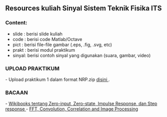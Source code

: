 <h2> Resources kuliah Sinyal Sistem Teknik Fisika ITS </h2>

<h3> Content: </h3>

- slide : berisi slide kuliah
- code  : berisi code Matlab/Octave
- pict  : berisi file-file gambar (.eps, .fig, .svg, etc)
- prakt : berisi modul praktikum
- sinyal: berisi contoh sinyal yang digunakan (suara, gambar, video)

<h3> UPLOAD PRAKTIKUM </h3>
- Upload praktikum 1 dalam format NRP.zip <a href="https://drive.google.com/folderview?id=0Bwuig_1_pjQhTlljbDgyUGZaSlk&usp=sharing"> disini </a>.

<h3> BACAAN </h3>
- <a href="https://en.wikibooks.org/wiki/Signals_and_Systems/Time_Domain_Analysis/System_Response"> Wikibooks tentang Zero-input, Zero-state, Impulse Response, dan Step response </a>
- <a href="http://indico.ictp.it/event/a14296/session/167/contribution/803/material/video/"> FFT, Convolution, Correlation and Image Processing </a>
